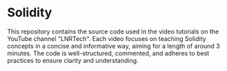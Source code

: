 # Solidity
This repository contains the source code used in the video tutorials on the YouTube channel "LNRTech". Each video focuses on teaching Solidity concepts in a concise and informative way, aiming for a length of around 3 minutes.  The code is well-structured, commented, and adheres to best practices to ensure clarity and understanding.
